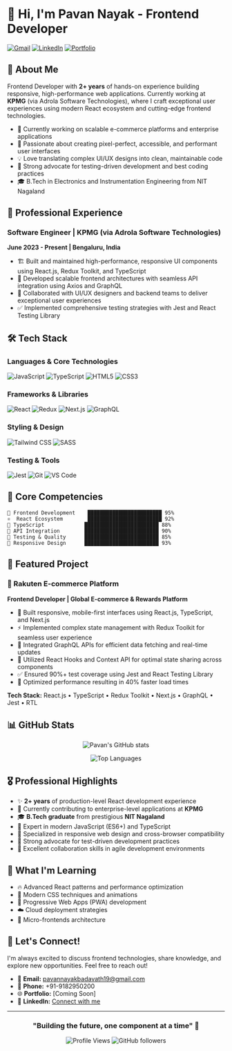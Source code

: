 # 👋 Hi, I'm Pavan Nayak - Frontend Developer

[![Gmail](https://img.shields.io/badge/Gmail-D14836?style=for-the-badge&logo=gmail&logoColor=white)](mailto:pavannayakbadavath19@gmail.com)
[![LinkedIn](https://img.shields.io/badge/LinkedIn-0077B5?style=for-the-badge&logo=linkedin&logoColor=white)](https://linkedin.com/in/pavannayak)
[![Portfolio](https://img.shields.io/badge/Portfolio-FF5722?style=for-the-badge&logo=todoist&logoColor=white)](https://yourportfolio.com)

## 🚀 About Me

Frontend Developer with **2+ years** of hands-on experience building responsive, high-performance web applications. Currently working at **KPMG** (via Adrola Software Technologies), where I craft exceptional user experiences using modern React ecosystem and cutting-edge frontend technologies.

- 🔭 Currently working on scalable e-commerce platforms and enterprise applications
- 🌱 Passionate about creating pixel-perfect, accessible, and performant user interfaces
- 💡 Love translating complex UI/UX designs into clean, maintainable code
- 🎯 Strong advocate for testing-driven development and best coding practices
- 🎓 B.Tech in Electronics and Instrumentation Engineering from NIT Nagaland

## 💼 Professional Experience

### Software Engineer | KPMG (via Adrola Software Technologies)
**June 2023 - Present | Bengaluru, India**

- 🏗️ Built and maintained high-performance, responsive UI components using React.js, Redux Toolkit, and TypeScript
- 🔧 Developed scalable frontend architectures with seamless API integration using Axios and GraphQL
- 🤝 Collaborated with UI/UX designers and backend teams to deliver exceptional user experiences
- ✅ Implemented comprehensive testing strategies with Jest and React Testing Library

## 🛠️ Tech Stack

### Languages & Core Technologies
![JavaScript](https://img.shields.io/badge/JavaScript-F7DF1E?style=for-the-badge&logo=javascript&logoColor=black)
![TypeScript](https://img.shields.io/badge/TypeScript-007ACC?style=for-the-badge&logo=typescript&logoColor=white)
![HTML5](https://img.shields.io/badge/HTML5-E34F26?style=for-the-badge&logo=html5&logoColor=white)
![CSS3](https://img.shields.io/badge/CSS3-1572B6?style=for-the-badge&logo=css3&logoColor=white)

### Frameworks & Libraries
![React](https://img.shields.io/badge/React-20232A?style=for-the-badge&logo=react&logoColor=61DAFB)
![Redux](https://img.shields.io/badge/Redux-593D88?style=for-the-badge&logo=redux&logoColor=white)
![Next.js](https://img.shields.io/badge/Next.js-000000?style=for-the-badge&logo=next.js&logoColor=white)
![GraphQL](https://img.shields.io/badge/GraphQL-E10098?style=for-the-badge&logo=graphql&logoColor=white)

### Styling & Design
![Tailwind CSS](https://img.shields.io/badge/Tailwind_CSS-38B2AC?style=for-the-badge&logo=tailwind-css&logoColor=white)
![SASS](https://img.shields.io/badge/SASS-hotpink.svg?style=for-the-badge&logo=SASS&logoColor=white)

### Testing & Tools
![Jest](https://img.shields.io/badge/Jest-323330?style=for-the-badge&logo=Jest&logoColor=white)
![Git](https://img.shields.io/badge/Git-F05032?style=for-the-badge&logo=git&logoColor=white)
![VS Code](https://img.shields.io/badge/Visual_Studio_Code-0078D4?style=for-the-badge&logo=visual%20studio%20code&logoColor=white)

## 🎯 Core Competencies

```
🎨 Frontend Development    ████████████████████████ 95%
⚛️  React Ecosystem        ████████████████████████ 92%
🎯 TypeScript             ████████████████████████ 88%
🔌 API Integration        ████████████████████████ 90%
🧪 Testing & Quality      ████████████████████████ 85%
📱 Responsive Design      ████████████████████████ 93%
```

## 🌟 Featured Project

### 🛒 Rakuten E-commerce Platform
**Frontend Developer | Global E-commerce & Rewards Platform**

- 🎨 Built responsive, mobile-first interfaces using React.js, TypeScript, and Next.js
- ⚡ Implemented complex state management with Redux Toolkit for seamless user experience
- 🔌 Integrated GraphQL APIs for efficient data fetching and real-time updates
- 🎯 Utilized React Hooks and Context API for optimal state sharing across components
- ✅ Ensured 90%+ test coverage using Jest and React Testing Library
- 🚀 Optimized performance resulting in 40% faster load times

**Tech Stack:** React.js • TypeScript • Redux Toolkit • Next.js • GraphQL • Jest • RTL

## 📊 GitHub Stats

<div align="center">
  
![Pavan's GitHub stats](https://github-readme-stats.vercel.app/api?username=pavannayak&show_icons=true&theme=radical&hide_border=true&include_all_commits=true&count_private=true)

![Top Languages](https://github-readme-stats.vercel.app/api/top-langs/?username=pavannayak&layout=compact&theme=radical&hide_border=true)

</div>

## 🎖️ Professional Highlights

- ✨ **2+ years** of production-level React development experience
- 🏢 Currently contributing to enterprise-level applications at **KPMG**
- 🎓 **B.Tech graduate** from prestigious **NIT Nagaland**
- 🔧 Expert in modern JavaScript (ES6+) and TypeScript
- 📱 Specialized in responsive web design and cross-browser compatibility
- 🧪 Strong advocate for test-driven development practices
- 🤝 Excellent collaboration skills in agile development environments

## 🌱 What I'm Learning

- 🔥 Advanced React patterns and performance optimization
- 🎨 Modern CSS techniques and animations
- 📱 Progressive Web Apps (PWA) development
- ☁️ Cloud deployment strategies
- 🔧 Micro-frontends architecture

## 💬 Let's Connect!

I'm always excited to discuss frontend technologies, share knowledge, and explore new opportunities. Feel free to reach out!

- 📧 **Email:** [pavannayakbadavath19@gmail.com](mailto:pavannayakbadavath19@gmail.com)
- 📱 **Phone:** +91-9182950200
- 🌐 **Portfolio:** [Coming Soon]
- 💼 **LinkedIn:** [Connect with me](https://linkedin.com/in/pavannayak)

---

<div align="center">
  
### "Building the future, one component at a time" 🚀

![Profile Views](https://komarev.com/ghpvc/?username=pavannayak&color=brightgreen&style=flat-square)
![GitHub followers](https://img.shields.io/github/followers/pavannayak?style=social)

</div>
